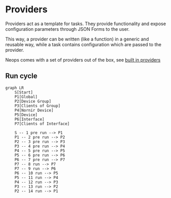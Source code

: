 # Providers

Providers act as a template for tasks. They provide functionality and expose configuration parameters through JSON Forms to the user. 

This way, a provider can be written (like a function) in a generic and reusable way, while a task contains configuration which are passed to the provider.

Neops comes with a set of providers out of the box, see [built in providers](https://link)

## Run cycle

```mermaid
graph LR
    S[Start]
    P1[Global]
    P2[Device Group]    
    P3[Clients of Group]
    P4[Nornir Device]
    P5[Device]
    P6[Interface]
    P7[Clients of Interface]

    S -- 1 pre run --> P1
    P1 -- 2 pre run --> P2
    P2 -- 3 pre run --> P3
    P3 -- 4 pre run --> P4
    P4 -- 5 pre run --> P5
    P5 -- 6 pre run --> P6
    P6 -- 7 pre run --> P7
    P7 -- 8 run --> P7
    P7 -- 9 run --> P6
    P6 -- 10 run --> P5
    P5 -- 11 run --> P4
    P4 -- 12 run --> P3
    P3 -- 13 run --> P2
    P2 -- 14 run --> P1
```
